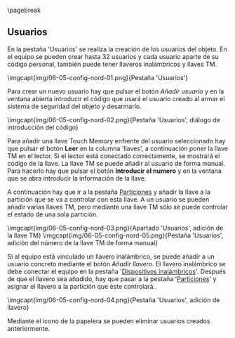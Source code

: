 \pagebreak

## Usuarios

En la pestaña 'Usuarios' se realiza la creación de los usuarios del objeto. En el equipo se pueden crear hasta 32 usuarios y cada usuario aparte de su código personal, también puede tener llaveros inalámbricos y llaves TM.

\imgcapt{img/06-05-config-nord-01.png}{Pestaña 'Usuarios'}


Para crear un nuevo usuario hay que pulsar el botón *Añadir usuario* y en la ventana abierta introducir el código que usará el usuario creado al armar el sistema de seguridad del objeto y desarmarlo.

\imgcapt{img/06-05-config-nord-02.png}{Pestaña 'Usuarios', diálogo de introducción del código}


Para añadir una llave Touch Memory enfrente del usuario seleccionado hay que pulsar el botón **Leer** en la columna 'llaves', a continuación poner la llave TM en el lector. Si el lector está conectado correctamente, se mostrará el código de la llave. La llave TM se puede añadir al usuario de forma manual. Para hacerlo hay que pulsar el botón **Introducir el numero** y en la ventana que se abra introducir la información de la llave.

A continuación hay que ir a la pestaña [Particiones](#06-06-config-parts) y añadir la llave a la partición que se va a controlar con esta llave. A un usuario se pueden añadir varias llaves TM, pero mediante una llave TM sólo se puede controlar el estado de una sola partición.

\imgcapt{img/06-05-config-nord-03.png}{Apartado 'Usuarios', adición de la llave TM}
\imgcapt{img/06-05-config-nord-05.png}{Pestaña 'Usuarios', adición del número de la llave TM de forma manual}


Si al equipo está vinculado un llavero inalámbrico, se puede añadir a un usuario concreto mediante el botón *Añadir llavero*. El llavero inalámbrico se debe conectar el equipo en la pestaña '[Dispositivos inalámbricos](#06-04-config-wireless)'. Después de que el llavero sea añadido, hay que pasar a la pestaña '[Particiones](#06-06-config-parts)' y asignar el llavero a la partición que éste controlará. 

\imgcapt{img/06-05-config-nord-04.png}{Pestaña 'Usuarios', adición de llavero}


Mediante el icono de la papelera se pueden eliminar usuarios creados anteriormente.